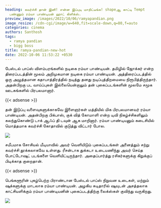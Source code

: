```yaml
---
heading: கவர்ச்சி தான் இனி! என்ன இப்புடி மாறிட்டீங்க! shapeஆ காட்டி Tempt
  பண்ணும் ரம்யா பாண்டியன் ஹாட் கிளிக்ஸ்.
preview_image: /images/2022/10/06/ramyapandian.png
image_resize: /cdn-cgi/image/w=640,fit=scale-down,q=80,f=auto
categories: cinema
authors: Santhosh
tags:
  - ramya pandian
  - bigg boss
title: ramya-pandian-new-hot
date: 2022-10-06 11:53:22 +0530
---
```

பேஸ்டல் பாப்ஸ் விளம்பரங்களில் நடிகை ரம்யா பாண்டியன்.
தமிழில் ஜோக்கர் என்ற திரைப்படத்தின் மூலம் அறிமுகமான நடிகை ரம்யா பாண்டியன். அத்திரைப்படத்தில் ஒரு அழுத்தமான கதாபாத்திரத்தில் நடித்து தனது நடிப்புத்திறமையை நிரூபித்திருந்தார். அதன்பிறகு பட வாய்ப்புகள் இல்லையென்றாலும் தன் புகைப்படங்களின் மூலமே சமூக ஊடகங்களில் பிரபலமானார். 

{{< adsense >}}

தன் இடுப்பு வளைவுகளுக்காகவே இளைஞர்கள் மத்தியில் மிக பிரபலமானவர் ரம்யா பாண்டியன். அதன்பிறகு பிக்பாஸ், குக் வித் கோமாளி‌ என்ற டிவி நிகழ்ச்சிகளிலும் கலந்துகொண்டு டாக் ஆஃப் தி டவுன் ஆக மாறினார்.
ரம்யா பாண்டியனும் கடைசியில் மொத்தமாக கவர்ச்சி கோதாவில் குடுத்து விட்டார் போல. 

![](/images/2022/10/06/ramya-pandian-new-hot.jpg)

சமீபமாக சோசியல் மீடியாவில் அவர் வெளியிடும் புகைப்படங்கள் அனைத்தும் சற்று கவர்ச்சி தூக்கலாகவே உள்ளது. ரீசன்டாக  துக்கடா  உடையணிந்து அவர் செய்த போட்டோஷுட் படங்களை வெளியிட்டிருந்தார். அதைப்பார்த்து ரசிகர்களுக்கு கிறுக்குப் பிடிக்காத குறைதான்.

{{< adsense >}}


பெங்களூரின் புகழ்பெற்ற பிராண்டான பேஸ்டல் பாப்ஸ் நிறுவன உடைகள், மற்றும் ஷுக்களுக்கு மாடலாக ரம்யா பாண்டியன். அழகிய சுடிதாரில் ஷுவுடன் அசத்தலாக காட்சியளிக்கும் ரம்யா பாண்டியனின் புகைப்படத்திற்கு லைக்ஸ்கள் குவிந்து வருகிறது.

![](/images/2022/10/06/ramya-pandian-new-hot2.jpg)